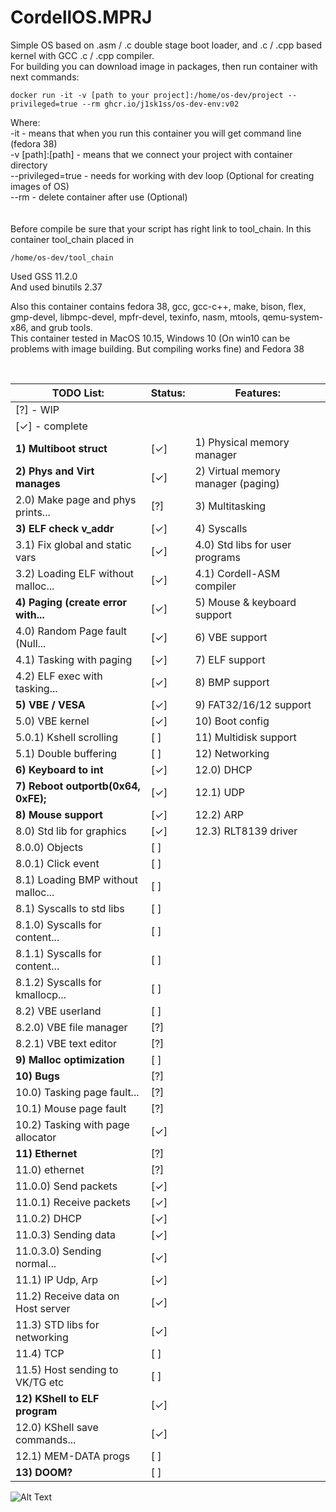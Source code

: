 # CordellOS.MPRJ
Simple OS based on .asm / .c double stage boot loader, and .c / .cpp based kernel with GCC .c / .cpp compiler. 
</br>
For building you can download image in packages, then run container with next commands:</br>

    docker run -it -v [path to your project]:/home/os-dev/project --privileged=true --rm ghcr.io/j1sk1ss/os-dev-env:v02

                    
Where:</br>
-it - means that when you run this container you will get command line (fedora 38)</br>
-v [path]:[path] - means that we connect your project with container directory</br>
--privileged=true - needs for working with dev loop (Optional for creating images of OS)</br>
--rm - delete container after use (Optional)</br>
</br></br>
Before compile be sure that your script has right link to tool_chain. In this container tool_chain placed in 

    /home/os-dev/tool_chain

Used GSS 11.2.0</br>
And used binutils 2.37</br>

Also this container contains fedora 38, gcc, gcc-c++, make, bison, flex, gmp-devel, libmpc-devel, mpfr-devel, texinfo, nasm, mtools, qemu-system-x86, and grub tools.</br>
This container tested in MacOS 10.15, Windows 10 (On win10 can be problems with image building. But compiling works fine) and Fedora 38</br> 
    
</br>

| TODO List:                             |Status:  | Features:                                                     |
|----------------------------------------|---------|---------------------------------------------------------------|
| [?] - WIP                              |         |                                                               |
| [&check;] - complete                   |         |                                                               |
| **1) Multiboot struct**                |[&check;]|   1) Physical memory manager                                  |
| **2) Phys and Virt manages**           |[&check;]|   2) Virtual memory manager (paging)                          |
|    2.0) Make page and phys prints...   |[?]      |   3) Multitasking                                             |
| **3) ELF check v_addr**                |[&check;]|   4) Syscalls                                                 |
|    3.1) Fix global and static vars     |[&check;]|       4.0) Std libs for user programs                         |
|    3.2) Loading ELF without malloc...  |[&check;]|       4.1) Cordell-ASM compiler                               |
| **4) Paging (create error with...**    |[&check;]|   5) Mouse & keyboard support                                 |
|    4.0) Random Page fault (Null...     |[&check;]|   6) VBE support                                              |
|    4.1) Tasking with paging            |[&check;]|   7) ELF support                                              |
|    4.2) ELF exec with tasking...       |[&check;]|   8) BMP support                                              |
| **5) VBE / VESA**                      |[&check;]|   9) FAT32/16/12 support                                      |
|    5.0) VBE kernel                     |[&check;]|   10) Boot config                                             |
|        5.0.1) Kshell scrolling         |[ ]      |   11) Multidisk support                                       |
|    5.1) Double buffering               |[ ]      |   12) Networking                                              |
| **6) Keyboard to int**                 |[&check;]|       12.0) DHCP                                              |
| **7) Reboot outportb(0x64, 0xFE);**    |[&check;]|       12.1) UDP                                               |
| **8) Mouse support**                   |[&check;]|       12.2) ARP                                               |
|    8.0) Std lib for graphics           |[&check;]|       12.3) RLT8139 driver                                    |
|        8.0.0) Objects                  |[ ]      |                                                               |
|        8.0.1) Click event              |[ ]      |                                                               |
|    8.1) Loading BMP without malloc...  |[ ]      |                                                               |
|    8.1) Syscalls to std libs           |[ ]      |                                                               |
|        8.1.0) Syscalls for content...  |[ ]      |                                                               |
|        8.1.1) Syscalls for content...  |[ ]      |                                                               |
|        8.1.2) Syscalls for kmallocp... |[ ]      |                                                               |
|    8.2) VBE userland                   |[ ]      |                                                               |
|        8.2.0) VBE file manager         |[?]      |                                                               |
|        8.2.1) VBE text editor          |[?]      |                                                               |
| **9) Malloc optimization**             |[ ]      |                                                               |
| **10) Bugs**                           |[?]      |                                                               |
|    10.0) Tasking page fault...         |[?]      |                                                               |
|    10.1) Mouse page fault              |[?]      |                                                               |
|    10.2) Tasking with page allocator   |[&check;]|                                                               |
| **11) Ethernet**                       |[?]      |                                                               |
|    11.0) ethernet                      |[?]      |                                                               |
|        11.0.0) Send packets            |[&check;]|                                                               |
|        11.0.1) Receive packets         |[&check;]|                                                               |
|        11.0.2) DHCP                    |[&check;]|                                                               |
|        11.0.3) Sending data            |[&check;]|                                                               |
|            11.0.3.0) Sending normal... |[&check;]|                                                               |
|    11.1) IP Udp, Arp                   |[&check;]|                                                               |
|    11.2) Receive data on Host server   |[&check;]|                                                               |
|    11.3) STD libs for networking       |[&check;]|                                                               |
|    11.4) TCP                           |[ ]      |                                                               |
|    11.5) Host sending to VK/TG etc     |[ ]      |                                                               |
| **12) KShell to ELF program**          |[&check;]|                                                               |
|    12.0) KShell save commands...       |[&check;]|                                                               |
|    12.1) MEM-DATA progs                |[ ]      |                                                               |
| **13) DOOM?**                          |[ ]      |                                                               |



![Alt Text](https://github.com/j1sk1ss/CordellOS.MPRJ/blob/main/cover.png)
